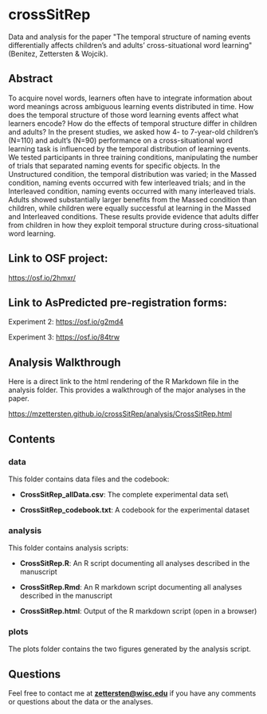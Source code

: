 # crossSitRep

Data and analysis for the paper "The temporal structure of naming events differentially affects children’s and adults’ cross-situational word learning" (Benitez, Zettersten & Wojcik).

## Abstract

To acquire novel words, learners often have to integrate information about word meanings across ambiguous learning events distributed in time. How does the temporal structure of those word learning events affect what learners encode? How do the effects of temporal structure differ in children and adults? In the present studies, we asked how 4- to 7-year-old children’s (N=110) and adult’s (N=90) performance on a cross-situational word learning task is influenced by the temporal distribution of learning events. We tested participants in three training conditions, manipulating the number of trials that separated naming events for specific objects. In the Unstructured condition, the temporal distribution was varied; in the Massed condition, naming events occurred with few interleaved trials; and in the Interleaved condition, naming events occurred with many interleaved trials. Adults showed substantially larger benefits from the Massed condition than children, while children were equally successful at learning in the Massed and Interleaved conditions. These results provide evidence that adults differ from children in how they exploit temporal structure during cross-situational word learning.

## Link to OSF project:

https://osf.io/2hmxr/

## Link to AsPredicted pre-registration forms:

Experiment 2: https://osf.io/g2md4

Experiment 3: https://osf.io/84trw

## Analysis Walkthrough

Here is a direct link to the html rendering of the R Markdown file in the analysis folder. This provides a walkthrough of the major analyses in the paper.

https://mzettersten.github.io/crossSitRep/analysis/CrossSitRep.html

## Contents

### data

This folder contains data files and the codebook:

- **CrossSitRep_allData.csv**: The complete experimental data set\

- **CrossSitRep_codebook.txt**: A codebook for the experimental dataset

### analysis

This folder contains analysis scripts:

- **CrossSitRep.R**: An R script documenting all analyses described in the manuscript

- **CrossSitRep.Rmd**: An R markdown script documenting all analyses described in the manuscript

- **CrossSitRep.html**: Output of the R markdown script (open in a browser)

### plots

The plots folder contains the two figures generated by the analysis script.

## Questions

Feel free to contact me at **zettersten@wisc.edu** if you have any comments or questions about the data or the analyses.

